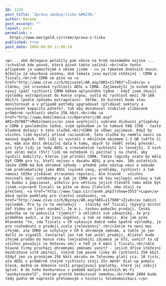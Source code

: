 ```yaml
---
ID: 1239
post_title: 'Zpráva z&nbsp;tisku &#8230;'
author: Noname
post_excerpt: ""
layout: post
permalink: >
  https://www.marigold.cz/item/zprava-z-tisku
published: true
post_date: 2004-08-09 11:00:18
---
```

	<p>... obě delegace položily pak věnce na hrob neznámého vojína ... (schválně kdo pozná, která píseň takto začíná).<br/>Ale tento příspěvek je samozřejmě o něčem jiném - co je tématem dnešních novin. Ačkoliv je okurková sezóna, dvě témata jsou myslím stěžejní - CDMA a Tiscali.<br/>O CDMA se píše na <a href="http://www.zive.cz/h/Uzivatel/AR.asp?ARI=117903">Živě</a> v článku, jež srovnává rychlosti ADSL a CDMA. Zajímavější je ovšem spíše vývoj (pád) rychlostí CDMA během uplynulého týdne - když jsem zkusil výsledky extrapolovat do konce srpna, vyšla mi rychlost mezi 70-160 kbit/s (podle způsobu extrapolace). Věřme, že Eurotel bude stav monitorovat a v případě potřeby upgradovat (přidávat sektory a navyšovat kapacitu páteře), tak aby dosahoval stabilně slibované průměrné rychlosti okolo 256 kbit.<br/>Na <a href="http://www.mobilmania.cz/Operatori/AR.asp?ARI=107887">Mobilmanii</a> zase uveřejnili vybrané diskusní příspěvky o CDMA z posledního týdne, svým způsobem je to takové FAQ (ČKD - často kladené dotazy) k této službě.<br/>CDMA je vůbec zajímavé. Když by všichni lidé mysleli přísně racionálně, tato služba by neměla šanci na masový úspěch. 95% lidí si vystačí s měsíčním objemem 1-3 GB (věřte či ne, mám ale dost detailní data k tomu, abych to věděl velmi přesně), pro tyto lidi je tedy ADSL o srovnatelné rychlosti 2× levnější. Z nich jen velmi málo (5%?) lidí má notebook či počítač i na chatě, aby využili mobility, kterou jim přináší CDMA. Takže logicky vzato by mělo být CDMA pro ty, kteří nejsou v dosahu ADSL a pro max. 10% ostatních. Jenže CDMA má dvě ohromné výhody - předně jeho nástup není a nebude tak problematický jako ADSL (vysoké ceny, problémy, rychlost) a tak nemusí těžko získávat ztracenou reputaci. Ale hlavně - všichni novináři mají notebooky a tak je CDMA pro ně tou nejlepší volbou a tak to budou i popisovat, ačkoliv pro většinu jejich čtenářů tomu může být jinak.</p><p>O Tiscali se píše ve dvou článcích, oba stojí za přečtení. <a href="http://www.lupa.cz/clanek.php3?show=3553">Lupa</a> dává spíše podklady pro vlastní uvažování, <a href="http://www.zive.cz/h/Byznys/AR.asp?ARI=117900">Živě</a> nabízí výsledek. Pro ty co to nesledují -  italský šéf Tiscali (bývalý místní šéf Video on line) oznámil, že m.j. českou pobočku prodají. Česká pobočka se to pokusila "zjemnit" a uklidnit své zákazníky, že prý proběhne audit, a že jsou úspěšní, a tak se nebojí. Ale jak píše Hlavenka "to, zda Tiscali v ČR vykazuje dobré nebo špatné výsledky, je pro rozhodnutí o prodeji zcela irelevantní".<br/>Zatím to není moc zřejmé, ale IMHO se schyluje v ČR k ohromným změnám, a tohle je jen další ze signálů. Contactel jen tak tak unikl prodeji, Aliatel bude zřejmě prodán do konce roku (nejvážnější zájemce je GTS, uvnitř to už všichni považují za hotovou věc) a teď je k mání i Tiscali.<br/>Ale hlavně firmy prochází ohromnými změnami uvnitř - jejich dříve stěžejní bezdrátové sítě umírají, stejně tak pevné linky do rychlosti 256 kbit. Vždyť jen za pronájem 256 kbit okruhu se Telecomu platí cca. 10 tisíc, ale ADSL o průměrné stejné rychlosti stojí 25× méně! Dial-up pomalu klesá, možná se dokonce sníží propojovací poplatky, které jej zabijí úplně. A do toho konkurence v podobě malých místních Wi-Fi "poskytovatelů", kterým prostě konkurovat nemohou.<br/>Rok 2004 bude tedy podle mě naprosto přelomovým v historii telekomunikací.</p>